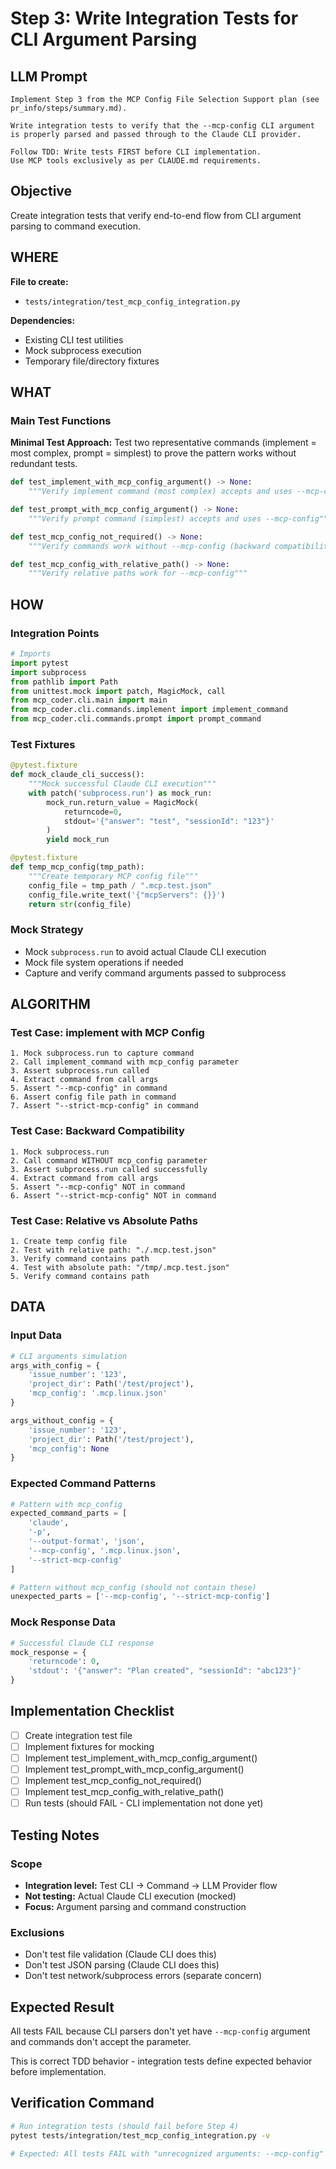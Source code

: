 # Step 3: Write Integration Tests for CLI Argument Parsing

## LLM Prompt
```
Implement Step 3 from the MCP Config File Selection Support plan (see pr_info/steps/summary.md).

Write integration tests to verify that the --mcp-config CLI argument is properly parsed and passed through to the Claude CLI provider.

Follow TDD: Write tests FIRST before CLI implementation.
Use MCP tools exclusively as per CLAUDE.md requirements.
```

## Objective
Create integration tests that verify end-to-end flow from CLI argument parsing to command execution.

## WHERE
**File to create:**
- `tests/integration/test_mcp_config_integration.py`

**Dependencies:**
- Existing CLI test utilities
- Mock subprocess execution
- Temporary file/directory fixtures

## WHAT

### Main Test Functions

**Minimal Test Approach:** Test two representative commands (implement = most complex, prompt = simplest) to prove the pattern works without redundant tests.

```python
def test_implement_with_mcp_config_argument() -> None:
    """Verify implement command (most complex) accepts and uses --mcp-config"""

def test_prompt_with_mcp_config_argument() -> None:
    """Verify prompt command (simplest) accepts and uses --mcp-config"""

def test_mcp_config_not_required() -> None:
    """Verify commands work without --mcp-config (backward compatibility)"""

def test_mcp_config_with_relative_path() -> None:
    """Verify relative paths work for --mcp-config"""
```

## HOW

### Integration Points

```python
# Imports
import pytest
import subprocess
from pathlib import Path
from unittest.mock import patch, MagicMock, call
from mcp_coder.cli.main import main
from mcp_coder.cli.commands.implement import implement_command
from mcp_coder.cli.commands.prompt import prompt_command
```

### Test Fixtures

```python
@pytest.fixture
def mock_claude_cli_success():
    """Mock successful Claude CLI execution"""
    with patch('subprocess.run') as mock_run:
        mock_run.return_value = MagicMock(
            returncode=0,
            stdout='{"answer": "test", "sessionId": "123"}'
        )
        yield mock_run

@pytest.fixture
def temp_mcp_config(tmp_path):
    """Create temporary MCP config file"""
    config_file = tmp_path / ".mcp.test.json"
    config_file.write_text('{"mcpServers": {}}')
    return str(config_file)
```

### Mock Strategy
- Mock `subprocess.run` to avoid actual Claude CLI execution
- Mock file system operations if needed
- Capture and verify command arguments passed to subprocess

## ALGORITHM

### Test Case: implement with MCP Config
```
1. Mock subprocess.run to capture command
2. Call implement_command with mcp_config parameter
3. Assert subprocess.run called
4. Extract command from call args
5. Assert "--mcp-config" in command
6. Assert config file path in command
7. Assert "--strict-mcp-config" in command
```

### Test Case: Backward Compatibility
```
1. Mock subprocess.run
2. Call command WITHOUT mcp_config parameter
3. Assert subprocess.run called successfully
4. Extract command from call args
5. Assert "--mcp-config" NOT in command
6. Assert "--strict-mcp-config" NOT in command
```

### Test Case: Relative vs Absolute Paths
```
1. Create temp config file
2. Test with relative path: "./.mcp.test.json"
3. Verify command contains path
4. Test with absolute path: "/tmp/.mcp.test.json"
5. Verify command contains path
```

## DATA

### Input Data
```python
# CLI arguments simulation
args_with_config = {
    'issue_number': '123',
    'project_dir': Path('/test/project'),
    'mcp_config': '.mcp.linux.json'
}

args_without_config = {
    'issue_number': '123',
    'project_dir': Path('/test/project'),
    'mcp_config': None
}
```

### Expected Command Patterns
```python
# Pattern with mcp_config
expected_command_parts = [
    'claude',
    '-p',
    '--output-format', 'json',
    '--mcp-config', '.mcp.linux.json',
    '--strict-mcp-config'
]

# Pattern without mcp_config (should not contain these)
unexpected_parts = ['--mcp-config', '--strict-mcp-config']
```

### Mock Response Data
```python
# Successful Claude CLI response
mock_response = {
    'returncode': 0,
    'stdout': '{"answer": "Plan created", "sessionId": "abc123"}'
}
```

## Implementation Checklist
- [ ] Create integration test file
- [ ] Implement fixtures for mocking
- [ ] Implement test_implement_with_mcp_config_argument()
- [ ] Implement test_prompt_with_mcp_config_argument()
- [ ] Implement test_mcp_config_not_required()
- [ ] Implement test_mcp_config_with_relative_path()
- [ ] Run tests (should FAIL - CLI implementation not done yet)

## Testing Notes

### Scope
- **Integration level:** Test CLI → Command → LLM Provider flow
- **Not testing:** Actual Claude CLI execution (mocked)
- **Focus:** Argument parsing and command construction

### Exclusions
- Don't test file validation (Claude CLI does this)
- Don't test JSON parsing (Claude CLI does this)
- Don't test network/subprocess errors (separate concern)

## Expected Result
All tests FAIL because CLI parsers don't yet have `--mcp-config` argument and commands don't accept the parameter.

This is correct TDD behavior - integration tests define expected behavior before implementation.

## Verification Command
```bash
# Run integration tests (should fail before Step 4)
pytest tests/integration/test_mcp_config_integration.py -v

# Expected: All tests FAIL with "unrecognized arguments: --mcp-config"
```
